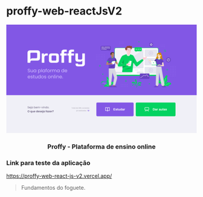 # proffy-web-reactJsV2

![](./images/Home.png)

<h3 align="center">  Proffy - Plataforma de ensino online </h3>

### Link para teste da aplicação
https://proffy-web-react-js-v2.vercel.app/

> Fundamentos do foguete.